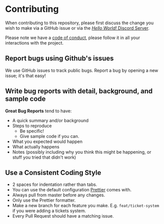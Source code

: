 # Contributing

When contributing to this repository, please first discuss the change you wish to make via a GitHub issue or via the [*Hello World!* Discord Server](https://discord.com/invite/bACX3A6vkd).

Please note we have a [code of conduct](https://github.com/tm21cy/Bit/blob/main/CODE_OF_CONDUCT.md), please follow it in all your interactions with the project.

## Report bugs using Github's issues
We use GitHub issues to track public bugs. Report a bug by opening a new issue; it's that easy!

## Write bug reports with detail, background, and sample code
**Great Bug Reports** tend to have:

- A quick summary and/or background
- Steps to reproduce
  - Be specific!
  - Give sample code if you can.
- What you expected would happen
- What actually happens
- Notes (possibly including why you think this might be happening, or stuff you tried that didn't work)

## Use a Consistent Coding Style

* 2 spaces for indentation rather than tabs.
* You can use the default configuration [Prettier](https://prettier.io) comes with.
* Always pull from master before any changes.
* Only use the Prettier formatter.
* Make a new branch for each feature you make. E.g. `feat/ticket-system` if you were adding a tickets system.
* Every Pull Request should have a matching issue.

